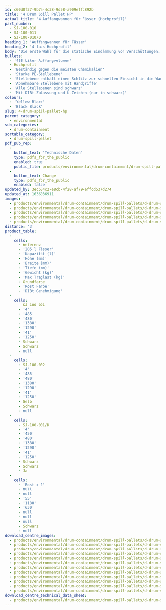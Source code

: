 ```yaml
---
id: c60d0f37-9b7a-4c38-9d58-a909effc892b
title: '4 Drum Spill Pallet HP'
actual_title: '4 Auffangwannen für Fässer (Hochprofil)'
part_number:
  - SJ-100-010
  - SJ-100-011
  - SJ-100-010/D
heading_1: 'Auffangwannen für Fässer'
heading_2: '4 fass Hochprofil'
body: 'Die erste Wahl für die statische Eindämmung von Verschüttungen. Ideal für die Arbeit mit Fässern, die Flüssigkeiten und gefährliche Chemikalien enthalten.'
bullets:
  - '485 Liter Auffangvolumen'
  - Hochprofil
  - 'Beständig gegen die meisten Chemikalien'
  - 'Starke PE-Stellebene'
  - 'Stellebene enthält einen Schlitz zur schnellen Einsicht in die Wanne'
  - 'Abnehmbare Stellebene mit Handgriffe'
  - 'Alle Stellebenen sind schwarz'
  - 'Mit DIBt-Zulassung und Ü-Zeichen (nur in schwarz)'
colours:
  - 'Yellow Black'
  - 'Black Black'
slug: 4-drum-spill-pallet-hp
parent_category:
  - environmental
sub_categories:
  - drum-containment
sortable_category:
  - drum-spill-pallet
pdf_pub_rep:
  -
    button_text: 'Technische Daten'
    type: pdfs_for_the_public
    enabled: true
    public_file: products/environmental/drum-containment/drum-spill-pallets/d-drum-spill-pallet-hp/pdf-lr/EV-Spill-Pallet-(4-Drum-485-l)-TD_DE.pdf
  -
    button_text: Change
    type: pdfs_for_the_public
    enabled: false
updated_by: 3ec554c2-e8cb-4f28-af79-effcd537d274
updated_at: 1636036911
images:
  - products/environmental/drum-containment/drum-spill-pallets/d-drum-spill-pallet-hp/images-lr/SJ-100-010_02.jpg
  - products/environmental/drum-containment/drum-spill-pallets/d-drum-spill-pallet-hp/images-lr/SJ-100-011_03.jpg
  - products/environmental/drum-containment/drum-spill-pallets/d-drum-spill-pallet-hp/images-lr/SJ-100-011_01.jpg
  - products/environmental/drum-containment/drum-spill-pallets/d-drum-spill-pallet-hp/images-lr/SJ-100-011_02.jpg
  - products/environmental/drum-containment/drum-spill-pallets/d-drum-spill-pallet-hp/images-lr/SJ-100-010_01.jpg
distance: '3'
product_table:
  -
    cells:
      - Referenz
      - '205 l Fässer'
      - 'Kapazität (l)'
      - 'Höhe (mm)'
      - 'Breite (mm)'
      - 'Tiefe (mm)'
      - 'Gewicht (kg)'
      - 'Max Traglast (kg)'
      - Grundfarbe
      - 'Rost Farbe'
      - 'DIBt Genehmigung'
  -
    cells:
      - SJ-100-001
      - '4'
      - '485'
      - '480'
      - '1380'
      - '1290'
      - '41'
      - '1250'
      - Schwarz
      - Schwarz
      - null
  -
    cells:
      - SJ-100-002
      - '4'
      - '485'
      - '480'
      - '1380'
      - '1290'
      - '41'
      - '1250'
      - Gelb
      - Schwarz
      - null
  -
    cells:
      - SJ-100-001/D
      - '4'
      - '450'
      - '480'
      - '1380'
      - '1290'
      - '41'
      - '1250'
      - Schwarz
      - Schwarz
      - Ja
  -
    cells:
      - 'Rost x 2'
      - null
      - null
      - '55'
      - '1180'
      - '630'
      - null
      - null
      - null
      - Schwarz
      - null
download_centre_images:
  - products/environmental/drum-containment/drum-spill-pallets/d-drum-spill-pallet-hp/images-hr/SJ-100-011_01.jpg
  - products/environmental/drum-containment/drum-spill-pallets/d-drum-spill-pallet-hp/images-hr/SJ-100-011_02.jpg
  - products/environmental/drum-containment/drum-spill-pallets/d-drum-spill-pallet-hp/images-hr/SJ-100-011_03.jpg
  - products/environmental/drum-containment/drum-spill-pallets/d-drum-spill-pallet-hp/images-hr/SJ-100-011_04.jpg
  - products/environmental/drum-containment/drum-spill-pallets/d-drum-spill-pallet-hp/images-hr/SJ-100-011_05.jpg
  - products/environmental/drum-containment/drum-spill-pallets/d-drum-spill-pallet-hp/images-hr/SJ-100-011_06.jpg
  - products/environmental/drum-containment/drum-spill-pallets/d-drum-spill-pallet-hp/images-hr/SJ-100-010_01.jpg
  - products/environmental/drum-containment/drum-spill-pallets/d-drum-spill-pallet-hp/images-hr/SJ-100-010_02.jpg
  - products/environmental/drum-containment/drum-spill-pallets/d-drum-spill-pallet-hp/images-hr/SJ-100-010_03.jpg
  - products/environmental/drum-containment/drum-spill-pallets/d-drum-spill-pallet-hp/images-hr/SJ-100-010_04.jpg
  - products/environmental/drum-containment/drum-spill-pallets/d-drum-spill-pallet-hp/images-hr/SJ-100-010_05.jpg
  - products/environmental/drum-containment/drum-spill-pallets/d-drum-spill-pallet-hp/images-hr/SJ-100-010_06.jpg
download_centre_technical_data_sheet:
  - products/environmental/drum-containment/drum-spill-pallets/d-drum-spill-pallet-hp/pdf-hr/EV-Spill-Pallet-(4-Drum-485-l)-TD_DE.pdf
---
```

